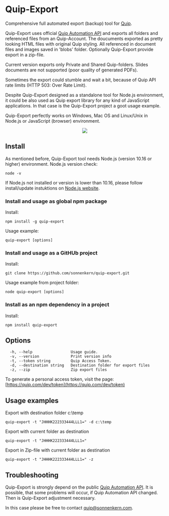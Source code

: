 # Quip-Export
Comprehensive full automated export (backup) tool for [Quip](https://quip.com/).

Quip-Export uses official [Quip Automation API](https://quip.com/dev/automation/documentation) and exports all folders and referenced files from an Quip-Account. 
The doucuments exported as pretty looking HTML files with original Quip styling.
All referenced in document files and images saved in 'blobs' folder. 
Optionally Quip-Export provide export in a zip-file.

Current version exports only Private and Shared Quip-folders. 
Slides documents are not supported (poor quality of generated PDFs).

Sometimes the export could stumble and wait a bit, because of Quip API rate limits (HTTP 503: Over Rate Limit).  

Despite Quip-Export designed as a standalone tool for Node.js environment, it could be also used as Quip export library for any kind of JavaScript applications. 
In that case is the Quip-Export project a goot usage example.
 
Quip-Export perfectly works on Windows, Mac OS and Linux/Unix in Node.js or JavaScript (browser) environment.  

<p align="center">
  <img src="https://raw.githubusercontent.com/sonnenkern/quip-export/master/public/example.png">
</p>

## Install
As mentioned before, Quip-Export tool needs Node.js (version 10.16 or higher) environment.
Node.js version check:
```
node -v
```
If Node.js not installed or version is lower than 10.16, please follow install/update instuktions on [Node.js website](https://nodejs.org/en/).

### Install and usage as global npm package
Install:
```
npm install -g quip-export
```

Usage example:
```
quip-export [options]
```

### Install and usage as a GitHUb project
Install:
```
git clone https://github.com/sonnenkern/quip-export.git
```

Usage example from project folder:
```
node quip-export [options]
```

### Install as an npm dependency in a project
Install:
```
npm install quip-export
```

## Options
```
  -h, --help                 Usage guide.
  -v, --version              Print version info
  -t, --token string         Quip Access Token.
  -d, --destination string   Destination folder for export files
  -z, --zip                  Zip export files
```

 To generate a personal access token, visit the page: [https://quip.com/dev/token](https://quip.com/dev/token)

## Usage examples
Export with destination folder c:\temp
```
quip-export -t "JHHHK222333444LLL1=" -d c:\temp
```
Export with current folder as destination
```
quip-export -t "JHHHK222333444LLL1="
```
Export in Zip-file with current folder as destination
```
quip-export -t "JHHHK222333444LLL1=" -z
```

## Troubleshooting
Quip-Export is strongly depend on the public [Quip Automation API](https://quip.com/dev/automation/documentation).
It is possible, that some problems will occur, if Quip Automation API changed. Then is Quip-Export adjustment necessary.

In this case please be free to contact [quip@sonnenkern.com](quip@sonnenkern.com).
